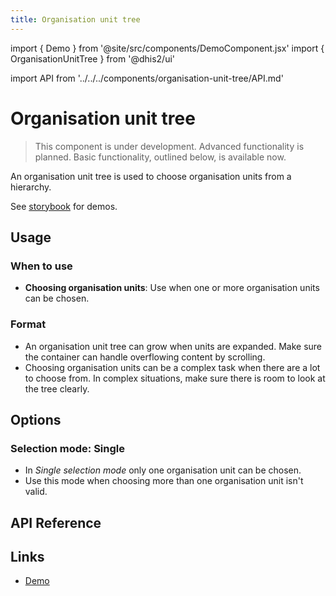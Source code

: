 ```yaml
---
title: Organisation unit tree
---
```


import { Demo } from '@site/src/components/DemoComponent.jsx'
import { OrganisationUnitTree } from '@dhis2/ui'

import API from '../../../components/organisation-unit-tree/API.md'

# Organisation unit tree

> This component is under development. Advanced functionality is planned. Basic functionality, outlined below, is available now.

An organisation unit tree is used to choose organisation units from a hierarchy.

<Demo>
    <p>See <a href="https://ui.dhis2.nu/demo/?path=/story/forms-organisation-unit-tree--collapsed" target="_blank">storybook</a> for demos.</p> 
</Demo>

## Usage

### When to use

-   **Choosing organisation units**: Use when one or more organisation units can be chosen.

### Format

-   An organisation unit tree can grow when units are expanded. Make sure the container can handle overflowing content by scrolling.
-   Choosing organisation units can be a complex task when there are a lot to choose from. In complex situations, make sure there is room to look at the tree clearly.

## Options

### Selection mode: Single

-   In _Single selection mode_ only one organisation unit can be chosen.
-   Use this mode when choosing more than one organisation unit isn't valid.

## API Reference

<API />

## Links

-   [Demo](https://ui.dhis2.nu/demo/?path=/story/forms-organisation-unit-tree--collapsed)

